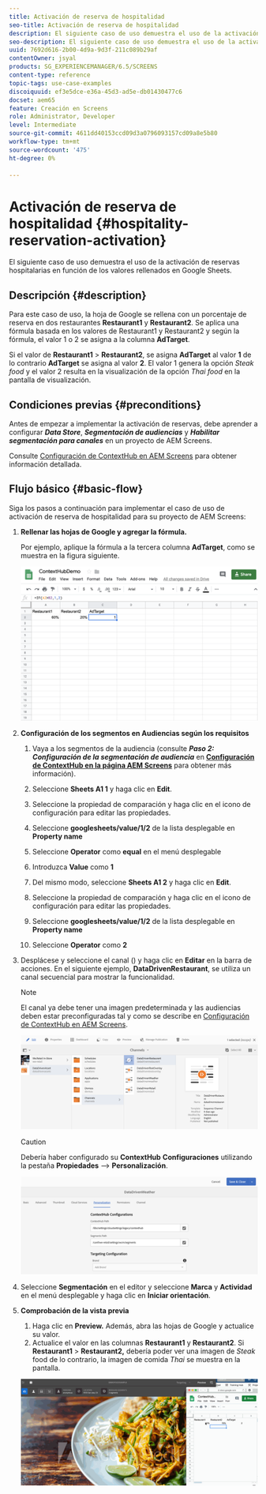 ```yaml
---
title: Activación de reserva de hospitalidad
seo-title: Activación de reserva de hospitalidad
description: El siguiente caso de uso demuestra el uso de la activación de reservas hospitalarias en función de los valores rellenados en Google Sheets.
seo-description: El siguiente caso de uso demuestra el uso de la activación de reservas hospitalarias en función de los valores rellenados en Google Sheets.
uuid: 7692d616-2b00-4d9a-9d3f-211c089b29af
contentOwner: jsyal
products: SG_EXPERIENCEMANAGER/6.5/SCREENS
content-type: reference
topic-tags: use-case-examples
discoiquuid: ef3e5dce-e36a-45d3-ad5e-db01430477c6
docset: aem65
feature: Creación en Screens
role: Administrator, Developer
level: Intermediate
source-git-commit: 4611dd40153ccd09d3a0796093157cd09a8e5b80
workflow-type: tm+mt
source-wordcount: '475'
ht-degree: 0%

---
```



# Activación de reserva de hospitalidad {#hospitality-reservation-activation}

El siguiente caso de uso demuestra el uso de la activación de reservas hospitalarias en función de los valores rellenados en Google Sheets.

## Descripción {#description}

Para este caso de uso, la hoja de Google se rellena con un porcentaje de reserva en dos restaurantes **Restaurant1** y **Restaurant2**. Se aplica una fórmula basada en los valores de Restaurant1 y Restaurant2 y según la fórmula, el valor 1 o 2 se asigna a la columna **AdTarget**.

Si el valor de **Restaurant1** > **Restaurant2**, se asigna **AdTarget** al valor **1** de lo contrario **AdTarget** se asigna al valor **2**. El valor 1 genera la opción *Steak food* y el valor 2 resulta en la visualización de la opción *Thai food* en la pantalla de visualización.

## Condiciones previas {#preconditions}

Antes de empezar a implementar la activación de reservas, debe aprender a configurar ***Data Store***, ***Segmentación de audiencias*** y ***Habilitar segmentación para canales*** en un proyecto de AEM Screens.

Consulte [Configuración de ContextHub en AEM Screens](configuring-context-hub.md) para obtener información detallada.

## Flujo básico {#basic-flow}

Siga los pasos a continuación para implementar el caso de uso de activación de reserva de hospitalidad para su proyecto de AEM Screens:

1. **Rellenar las hojas de Google y agregar la fórmula.**

   Por ejemplo, aplique la fórmula a la tercera columna **AdTarget**, como se muestra en la figura siguiente.

   ![screen_shot_2019-04-29at94132am](assets/screen_shot_2019-04-29at94132am.png)

1. **Configuración de los segmentos en Audiencias según los requisitos**

   1. Vaya a los segmentos de la audiencia (consulte ***Paso 2: Configuración de la segmentación de audiencia*** en **[Configuración de ContextHub en la página AEM Screens](configuring-context-hub.md)** para obtener más información).

   1. Seleccione **Sheets A1 1** y haga clic en **Edit**.

   1. Seleccione la propiedad de comparación y haga clic en el icono de configuración para editar las propiedades.
   1. Seleccione **googlesheets/value/1/2** de la lista desplegable en **Property name**

   1. Seleccione **Operator** como **equal** en el menú desplegable

   1. Introduzca **Value** como **1**

   1. Del mismo modo, seleccione **Sheets A1 2** y haga clic en **Edit**.

   1. Seleccione la propiedad de comparación y haga clic en el icono de configuración para editar las propiedades.
   1. Seleccione **googlesheets/value/1/2** de la lista desplegable en **Property name**

   1. Seleccione **Operator** como **2**

1. Desplácese y seleccione el canal () y haga clic en **Editar** en la barra de acciones. En el siguiente ejemplo, **DataDrivenRestaurant**, se utiliza un canal secuencial para mostrar la funcionalidad.

   >[!NOTE]
   >
   >El canal ya debe tener una imagen predeterminada y las audiencias deben estar preconfiguradas tal y como se describe en [Configuración de ContextHub en AEM Screens](configuring-context-hub.md).

   ![screen_shot_2019-05-08at14652pm](assets/screen_shot_2019-05-08at14652pm.png)

   >[!CAUTION]
   >
   >Debería haber configurado su **ContextHub** **Configuraciones** utilizando la pestaña **Propiedades** —> **Personalización**.

   ![screen_shot_2019-05-08at114106am](assets/screen_shot_2019-05-08at114106am.png)

1. Seleccione **Segmentación** en el editor y seleccione **Marca** y **Actividad** en el menú desplegable y haga clic en **Iniciar orientación**.
1. **Comprobación de la vista previa**

   1. Haga clic en **Preview.** Además, abra las hojas de Google y actualice su valor.
   1. Actualice el valor en las columnas **Restaurant1** y **Restaurant2**. Si **Restaurant1** > **Restaurant2,** debería poder ver una imagen de *Steak* food de lo contrario, la imagen de comida *Thai* se muestra en la pantalla.

   ![result5](assets/result5.gif)

